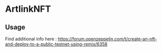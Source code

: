 # ArtlinkNFT


## Usage
Find additional info here :
https://forum.openzeppelin.com/t/create-an-nft-and-deploy-to-a-public-testnet-using-remix/6358

